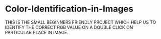 # Color-Identification-in-Images

THIS IS THE SMALL BEGINNERS FRIENDLY PROJECT WHICH HELP US TO IDENTIFY THE CORRECT RGB VALUE ON A DOUBLE CLICK ON PARTICULAR PLACE IN IMAGE.
